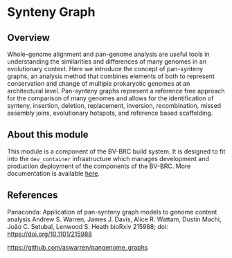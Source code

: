 # Synteny Graph

## Overview

Whole-genome alignment and pan-genome analysis are useful tools in understanding the similarities and differences of many genomes in an evolutionary context. Here we introduce the concept of pan-synteny graphs, an analysis method that combines elements of both to represent conservation and change of multiple prokaryotic genomes at an architectural level. Pan-synteny graphs represent a reference free approach for the comparison of many genomes and allows for the identification of synteny, insertion, deletion, replacement, inversion, recombination, missed assembly joins, evolutionary hotspots, and reference based scaffolding.

## About this module

This module is a component of the BV-BRC build system. It is designed to fit into the
`dev_container` infrastructure which manages development and production deployment of
the components of the BV-BRC. More documentation is available [here](https://github.com/BV-BRC/dev_container/tree/master/README.md).

## References

Panaconda: Application of pan-synteny graph models to genome content analysis
Andrew S. Warren, James J. Davis, Alice R. Wattam, Dustin Machi, João C. Setubal, Lenwood S. Heath
bioRxiv 215988; doi: https://doi.org/10.1101/215988

https://github.com/aswarren/pangenome_graphs
